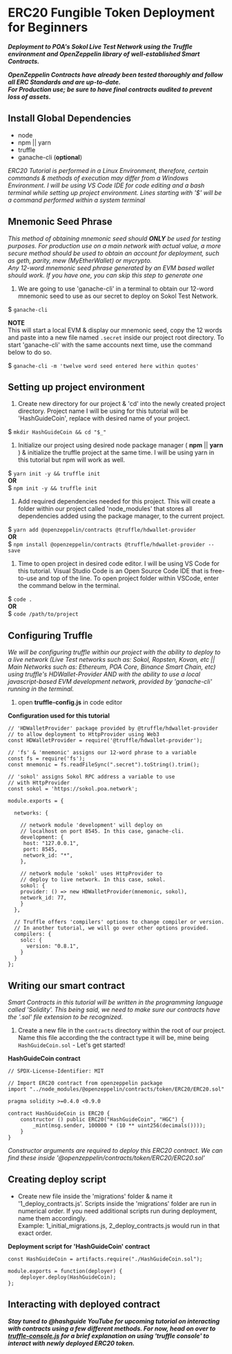 # ERC20 Fungible Token Deployment for Beginners

_**Deployment to POA's Sokol Live Test Network using the Truffle environment and OpenZeppelin library of well-established Smart Contracts.**_

_**OpenZeppelin Contracts have already been tested thoroughly and follow all ERC Standards and are up-to-date.**_\
_**For Production use; be sure to have final contracts audited to prevent loss of assets.**_

## Install Global Dependencies

- node
- npm || yarn
- truffle
- ganache-cli (**optional**)

_ERC20 Tutorial is performed in a Linux Environment, therefore, certain commands & methods of execution may differ from a Windows Environment. I will be using VS Code IDE for code editing and a bash terminal while setting up project environment. Lines starting with '$' will be a command performed within a system terminal_

## Mnemonic Seed Phrase
_This method of obtaining mnemonic seed should **ONLY** be used for testing purposes. For production use on a main network with actual value, a more secure method should be used to obtain an account for deployment, such as geth, parity, mew (MyEtherWallet) or mycrypto._\
_Any 12-word mnemonic seed phrase generated by an EVM based wallet should work. If you have one, you can skip this step to generate one_

1. We are going to use 'ganache-cli' in a terminal to obtain our 12-word mnemonic seed to use as our secret to deploy on Sokol Test Network.
   
$ `ganache-cli`

**NOTE**\
This will start a local EVM & display our mnemonic seed, copy the 12 words and paste into a new file named `.secret` inside our project root directory. To start 'ganache-cli' with the same accounts next time, use the command below to do so.

$ `ganache-cli -m 'twelve word seed entered here within quotes'`

## Setting up project environment

1. Create new directory for our project & 'cd' into the newly created project directory. Project name I will be using for this tutorial will be 'HashGuideCoin', replace with desired name of your project.
   
$ `mkdir HashGuideCoin && cd "$_"`

1. Initialize our project using desired node package manager ( **npm** || **yarn** ) & initialize the truffle project at the same time. I will be using yarn in this tutorial but npm will work as well.
   
$ `yarn init -y && truffle init`\
**OR**\
$ `npm init -y && truffle init`

1. Add required dependencies needed for this project. This will create a folder within our project called 'node_modules' that stores all dependencies added using the package manager, to the current project.
   
$ `yarn add @openzeppelin/contracts @truffle/hdwallet-provider`\
**OR**\
$ `npm install @openzeppelin/contracts @truffle/hdwallet-provider --save`

1. Time to open project in desired code editor. I will be using VS Code for this tutorial. Visual Studio Code is an Open Source Code IDE that is free-to-use and top of the line. To open project folder within VSCode, enter the command below in the terminal.
   
$ `code .`\
**OR**\
$ `code /path/to/project`

## Configuring Truffle
_We will be configuring truffle within our project with the ability to deploy to a live network (Live Test networks such as: Sokol, Ropsten, Kovan, etc || Main Networks such as: Ethereum, POA Core, Binance Smart Chain, etc) using truffle's HDWallet-Provider AND with the ability to use a local javascript-based EVM development network, provided by 'ganache-cli' running in the terminal._
1. open **truffle-config.js** in code editor

**Configuration used for this tutorial**
```
// 'HDWalletProvider' package provided by @truffle/hdwallet-provider 
// to allow deployment to HttpProvider using Web3 
const HDWalletProvider = require('@truffle/hdwallet-provider');

// 'fs' & 'mnemonic' assigns our 12-word phrase to a variable
const fs = require('fs');
const mnemonic = fs.readFileSync(".secret").toString().trim();

// 'sokol' assigns Sokol RPC address a variable to use  
// with HttpProvider
const sokol = 'https://sokol.poa.network';

module.exports = {

  networks: {

    // network module 'development' will deploy on 
    // localhost on port 8545. In this case, ganache-cli.
    development: {
     host: "127.0.0.1",
     port: 8545,
     network_id: "*",
    },

    // network module 'sokol' uses HttpProvider to 
    // deploy to live network. In this case, sokol.
    sokol: {
    provider: () => new HDWalletProvider(mnemonic, sokol),
    network_id: 77,
    }
  },

  // Truffle offers 'compilers' options to change compiler or version.
  // In another tutorial, we will go over other options provided.
  compilers: {
    solc: {
      version: "0.8.1",
    }
  }
};
```

## Writing our smart contract
_Smart Contracts in this tutorial will be written in the programming language called 'Solidity'. This being said, we need to make sure our contracts have the '.sol' file extension to be recognized._

1. Create a new file in the `contracts` directory within the root of our project. Name this file according the the contract type it will be, mine being `HashGuideCoin.sol` - Let's get started!

**HashGuideCoin contract**
```
// SPDX-License-Identifier: MIT

// Import ERC20 contract from openzeppelin package
import "../node_modules/@openzeppelin/contracts/token/ERC20/ERC20.sol"

pragma solidity >=0.4.0 <0.9.0

contract HashGuideCoin is ERC20 {
    constructor () public ERC20("HashGuideCoin", "HGC") {
        _mint(msg.sender, 100000 * (10 ** uint256(decimals())));
    }
}
```
_Constructor arguments are required to deploy this ERC20 contract. We can find these inside '@openzeppelin/contracts/token/ERC20/ERC20.sol'_

## Creating deploy script
- Create new file inside the 'migrations' folder & name it '1_deploy_contracts.js'. Scripts inside the 'migrations' folder are run in numerical order. If you need additional scripts run during deployment, name them accordingly.\
Example: 1_initial_migrations.js, 2_deploy_contracts.js would run in that exact order.

**Deployment script for 'HashGuideCoin' contract**
```
const HashGuideCoin = artifacts.require("./HashGuideCoin.sol");

module.exports = function(deployer) {
    deployer.deploy(HashGuideCoin);
};
```

## Interacting with deployed contract

_**Stay tuned to @hashguide YouTube for upcoming tutorial on interacting with contracts using a few different methods. For now, head on over to [truffle-console.js](https://github.com/hashguide/erc20-tutorial/tree/master/tutorial-notes/truffle-config.js) for a brief explanation on using 'truffle console' to interact with newly deployed ERC20 token.**_